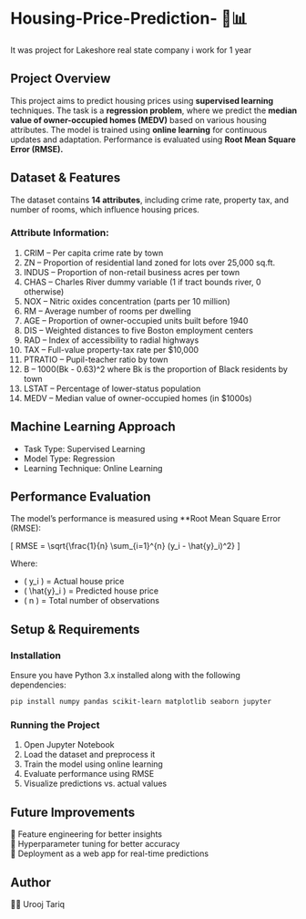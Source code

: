 
# Housing-Price-Prediction- 🏡📊  

It was project for Lakeshore real state company i work for 1 year

## Project Overview 
This project aims to predict housing prices using **supervised learning** techniques. The task is a **regression problem**, where we predict the **median value of owner-occupied homes (MEDV)** based on various housing attributes. The model is trained using **online learning** for continuous updates and adaptation. Performance is evaluated using **Root Mean Square Error (RMSE).**  

## Dataset & Features
The dataset contains **14 attributes**, including crime rate, property tax, and number of rooms, which influence housing prices.  

### Attribute Information:
1. CRIM – Per capita crime rate by town  
2. ZN – Proportion of residential land zoned for lots over 25,000 sq.ft.  
3. INDUS – Proportion of non-retail business acres per town  
4. CHAS – Charles River dummy variable (1 if tract bounds river, 0 otherwise)  
5. NOX – Nitric oxides concentration (parts per 10 million)  
6. RM – Average number of rooms per dwelling  
7. AGE – Proportion of owner-occupied units built before 1940  
8. DIS – Weighted distances to five Boston employment centers  
9. RAD – Index of accessibility to radial highways  
10. TAX – Full-value property-tax rate per $10,000  
11. PTRATIO – Pupil-teacher ratio by town  
12. B – 1000(Bk - 0.63)^2 where Bk is the proportion of Black residents by town  
13. LSTAT – Percentage of lower-status population  
14. MEDV – Median value of owner-occupied homes (in $1000s)  

## Machine Learning Approach 
- Task Type: Supervised Learning  
- Model Type: Regression  
- Learning Technique: Online Learning  

## Performance Evaluation
The model’s performance is measured using **Root Mean Square Error (RMSE): 

\[
RMSE = \sqrt{\frac{1}{n} \sum_{i=1}^{n} (y_i - \hat{y}_i)^2}
\]

Where:  
- \( y_i \) = Actual house price  
- \( \hat{y}_i \) = Predicted house price  
- \( n \) = Total number of observations  

## Setup & Requirements 
### Installation
Ensure you have Python 3.x installed along with the following dependencies:  
```bash
pip install numpy pandas scikit-learn matplotlib seaborn jupyter
```

### Running the Project 
1. Open Jupyter Notebook 
2. Load the dataset and preprocess it  
3. Train the model using online learning  
4. Evaluate performance using RMSE  
5. Visualize predictions vs. actual values  

## Future Improvements  
🔹 Feature engineering for better insights  
🔹 Hyperparameter tuning for better accuracy  
🔹 Deployment as a web app for real-time predictions  

## Author  
👩‍💻 Urooj Tariq 


